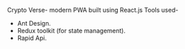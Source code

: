 Crypto Verse- modern PWA built using React.js
Tools used-

- Ant Design.
- Redux toolkit (for state management).
- Rapid Api.
